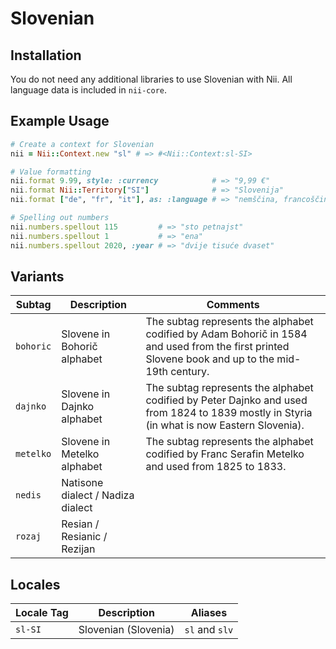 <!-- This file has been generated. Source: languages/_template.md.erb -->

# Slovenian

## Installation

You do not need any additional libraries to use Slovenian with Nii.
All language data is included in `nii-core`.

## Example Usage

``` ruby
# Create a context for Slovenian
nii = Nii::Context.new "sl" # => #<Nii::Context:sl-SI>

# Value formatting
nii.format 9.99, style: :currency            # => "9,99 €"
nii.format Nii::Territory["SI"]              # => "Slovenija"
nii.format ["de", "fr", "it"], as: :language # => "nemščina, francoščina in italijanščina"

# Spelling out numbers
nii.numbers.spellout 115         # => "sto petnajst"
nii.numbers.spellout 1           # => "ena"
nii.numbers.spellout 2020, :year # => "dvije tisuće dvaset"
```

## Variants

<table>
  <thead>
    <tr>
      <th>Subtag</th>
      <th>Description</th>
      <th>Comments</th>
    </tr>
  </thead>
  <tbody>
    <tr>
      <td><code>bohoric</code></td>
      <td>Slovene in Bohorič alphabet</td>
      <td>The subtag represents the alphabet codified by Adam Bohorič in 1584 and used from the first printed Slovene book and up to the mid-19th century.</td>
    </tr>
    <tr>
      <td><code>dajnko</code></td>
      <td>Slovene in Dajnko alphabet</td>
      <td>The subtag represents the alphabet codified by Peter Dajnko and used from 1824 to 1839 mostly in Styria (in what is now Eastern Slovenia).</td>
    </tr>
    <tr>
      <td><code>metelko</code></td>
      <td>Slovene in Metelko alphabet</td>
      <td>The subtag represents the alphabet codified by Franc Serafin Metelko and used from 1825 to 1833.</td>
    </tr>
    <tr>
      <td><code>nedis</code></td>
      <td>Natisone dialect / Nadiza dialect</td>
      <td></td>
    </tr>
    <tr>
      <td><code>rozaj</code></td>
      <td>Resian / Resianic / Rezijan</td>
      <td></td>
    </tr>
  </tbody>
</table>

## Locales

<table>
  <thead>
    <tr>
      <th>Locale Tag</th>
      <th>Description</th>
      <th>Aliases</th>
    </tr>
  </thead>
  <tbody>
    <tr>
      <td><code>sl-SI</code></td>
      <td>Slovenian (Slovenia)</td>
      <td><code>sl</code> and <code>slv</code></td>
    </tr>
  </tbody>
</table>

